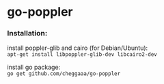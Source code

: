 go-poppler
==========

### Installation:
install poppler-glib and cairo (for Debian/Ubuntu):   
```apt-get install libpoppler-glib-dev libcairo2-dev```   
   
install go package:   
```go get github.com/cheggaaa/go-poppler```


